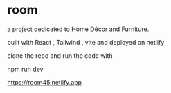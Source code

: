 # room

a project dedicated to Home Décor and Furniture.

built with React , Tailwind , vite and deployed on netlify

clone the repo and run the code with

npm run dev

https://room45.netlify.app
